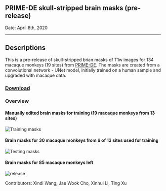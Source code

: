 ## PRIME-DE skull-stripped brain masks (pre-release)

Date: April 8th, 2020

----
## Descriptions
This is a pre-release of skull-stripped brian masks of T1w images for 134 macaque monkeys (19 sites) from [PRIME-DE](http://fcon_1000.projects.nitrc.org/indi/indiPRIME.html). The masks are created from a convolutional network - UNet model, initially trained on a human sample and upgraded with macaque data.

### [Download](https://github.com/TingsterX/PRIME-DE/releases/tag/pre-release)

### Overview 

#### Manually edited brain masks for training (19 macaque monkeys from 13 sites)
![Training masks](https://github.com/TingsterX/PRIME-DE/blob/master/BrainExtraction/release/pre-release_2020-04-08/train_gt.gif)

#### Brain masks for 30 macaque monkeys from 6 of 13 sites used for training 
![Testing masks](https://github.com/TingsterX/PRIME-DE/blob/master/BrainExtraction/release/pre-release_2020-04-08/test_unet.gif)

#### Brain masks for 85 macaque monkeys left
![release](https://github.com/TingsterX/PRIME-DE/blob/master/BrainExtraction/release/pre-release_2020-04-08/other_unet.gif)


Contributors: Xindi Wang, Jae Wook Cho, Xinhui Li, Ting Xu
